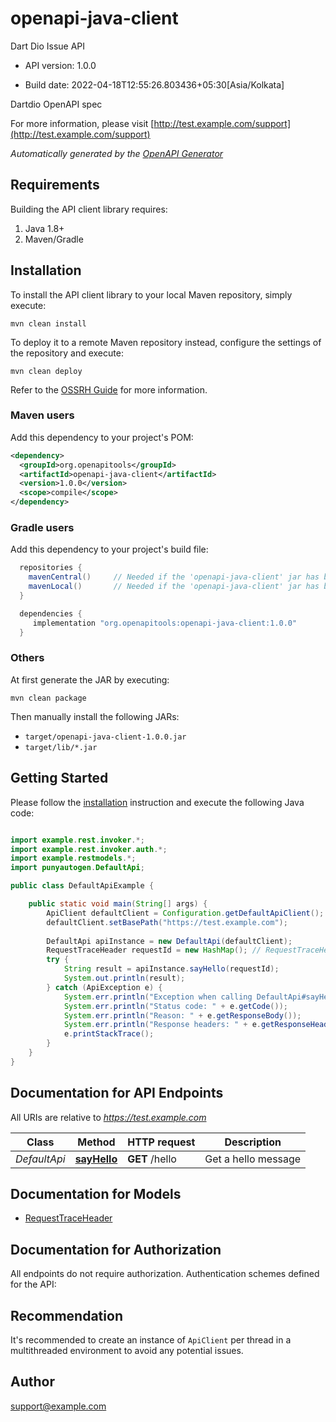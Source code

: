 # openapi-java-client

Dart Dio Issue API

- API version: 1.0.0

- Build date: 2022-04-18T12:55:26.803436+05:30[Asia/Kolkata]

Dartdio OpenAPI spec

  For more information, please visit [http://test.example.com/support](http://test.example.com/support)

*Automatically generated by the [OpenAPI Generator](https://openapi-generator.tech)*

## Requirements

Building the API client library requires:

1. Java 1.8+
2. Maven/Gradle

## Installation

To install the API client library to your local Maven repository, simply execute:

```shell
mvn clean install
```

To deploy it to a remote Maven repository instead, configure the settings of the repository and execute:

```shell
mvn clean deploy
```

Refer to the [OSSRH Guide](http://central.sonatype.org/pages/ossrh-guide.html) for more information.

### Maven users

Add this dependency to your project's POM:

```xml
<dependency>
  <groupId>org.openapitools</groupId>
  <artifactId>openapi-java-client</artifactId>
  <version>1.0.0</version>
  <scope>compile</scope>
</dependency>
```

### Gradle users

Add this dependency to your project's build file:

```groovy
  repositories {
    mavenCentral()     // Needed if the 'openapi-java-client' jar has been published to maven central.
    mavenLocal()       // Needed if the 'openapi-java-client' jar has been published to the local maven repo.
  }

  dependencies {
     implementation "org.openapitools:openapi-java-client:1.0.0"
  }
```

### Others

At first generate the JAR by executing:

```shell
mvn clean package
```

Then manually install the following JARs:

- `target/openapi-java-client-1.0.0.jar`
- `target/lib/*.jar`

## Getting Started

Please follow the [installation](#installation) instruction and execute the following Java code:

```java

import example.rest.invoker.*;
import example.rest.invoker.auth.*;
import example.restmodels.*;
import punyautogen.DefaultApi;

public class DefaultApiExample {

    public static void main(String[] args) {
        ApiClient defaultClient = Configuration.getDefaultApiClient();
        defaultClient.setBasePath("https://test.example.com");
        
        DefaultApi apiInstance = new DefaultApi(defaultClient);
        RequestTraceHeader requestId = new HashMap(); // RequestTraceHeader | 
        try {
            String result = apiInstance.sayHello(requestId);
            System.out.println(result);
        } catch (ApiException e) {
            System.err.println("Exception when calling DefaultApi#sayHello");
            System.err.println("Status code: " + e.getCode());
            System.err.println("Reason: " + e.getResponseBody());
            System.err.println("Response headers: " + e.getResponseHeaders());
            e.printStackTrace();
        }
    }
}

```

## Documentation for API Endpoints

All URIs are relative to *https://test.example.com*

Class | Method | HTTP request | Description
------------ | ------------- | ------------- | -------------
*DefaultApi* | [**sayHello**](docs/DefaultApi.md#sayHello) | **GET** /hello | Get a hello message


## Documentation for Models

 - [RequestTraceHeader](docs/RequestTraceHeader.md)


## Documentation for Authorization

All endpoints do not require authorization.
Authentication schemes defined for the API:

## Recommendation

It's recommended to create an instance of `ApiClient` per thread in a multithreaded environment to avoid any potential issues.

## Author

support@example.com

